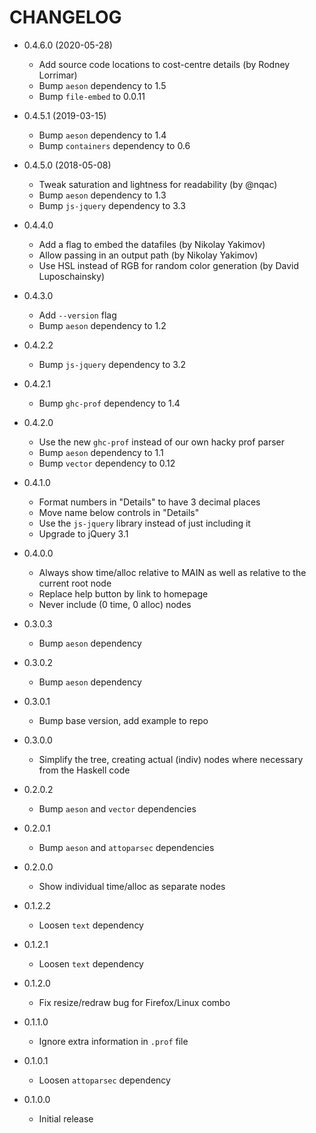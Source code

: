 # CHANGELOG

- 0.4.6.0 (2020-05-28)
    * Add source code locations to cost-centre details (by Rodney Lorrimar)
    * Bump `aeson` dependency to 1.5
    * Bump `file-embed` to 0.0.11

- 0.4.5.1 (2019-03-15)
    * Bump `aeson` dependency to 1.4
    * Bump `containers` dependency to 0.6

- 0.4.5.0 (2018-05-08)
    * Tweak saturation and lightness for readability (by @nqac)
    * Bump `aeson` dependency to 1.3
    * Bump `js-jquery` dependency to 3.3

- 0.4.4.0
    * Add a flag to embed the datafiles (by Nikolay Yakimov)
    * Allow passing in an output path (by Nikolay Yakimov)
    * Use HSL instead of RGB for random color generation (by David
      Luposchainsky)

- 0.4.3.0
    * Add `--version` flag
    * Bump `aeson` dependency to 1.2

- 0.4.2.2
    * Bump `js-jquery` dependency to 3.2

- 0.4.2.1
    * Bump `ghc-prof` dependency to 1.4

- 0.4.2.0
    * Use the new `ghc-prof` instead of our own hacky prof parser
    * Bump `aeson` dependency to 1.1
    * Bump `vector` dependency to 0.12

- 0.4.1.0
    * Format numbers in "Details" to have 3 decimal places
    * Move name below controls in "Details"
    * Use the `js-jquery` library instead of just including it
    * Upgrade to jQuery 3.1

- 0.4.0.0
    * Always show time/alloc relative to MAIN as well as relative to the current
      root node
    * Replace help button by link to homepage
    * Never include (0 time, 0 alloc) nodes

- 0.3.0.3
    * Bump `aeson` dependency

- 0.3.0.2
    * Bump `aeson` dependency

- 0.3.0.1
    * Bump base version, add example to repo

- 0.3.0.0
    * Simplify the tree, creating actual (indiv) nodes where necessary from the
      Haskell code

- 0.2.0.2
    * Bump `aeson` and `vector` dependencies

- 0.2.0.1
    * Bump `aeson` and `attoparsec` dependencies

- 0.2.0.0
    * Show individual time/alloc as separate nodes

- 0.1.2.2
    * Loosen `text` dependency

- 0.1.2.1
    * Loosen `text` dependency

- 0.1.2.0
    * Fix resize/redraw bug for Firefox/Linux combo

- 0.1.1.0
    * Ignore extra information in `.prof` file

- 0.1.0.1
    * Loosen `attoparsec` dependency

- 0.1.0.0
    * Initial release
